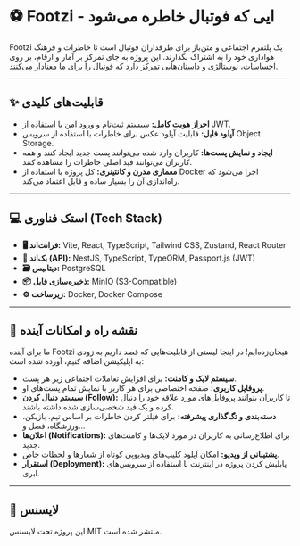 # ⚽ Footzi - ایی که فوتبال خاطره می‌شود

Footzi یک پلتفرم اجتماعی و متن‌باز برای طرفداران فوتبال است تا خاطرات و فرهنگ هواداری خود را به اشتراک بگذارند. این پروژه به جای تمرکز بر آمار و ارقام، بر روی احساسات، نوستالژی و داستان‌هایی تمرکز دارد که فوتبال را برای ما معنادار می‌کنند.

---

## ✨ قابلیت‌های کلیدی

* **احراز هویت کامل:** سیستم ثبت‌نام و ورود امن با استفاده از JWT.
* **آپلود فایل:** قابلیت آپلود عکس برای خاطرات با استفاده از سرویس Object Storage.
* **ایجاد و نمایش پست‌ها:** کاربران وارد شده می‌توانند پست جدید ایجاد کنند و همه کاربران می‌توانند فید اصلی خاطرات را مشاهده کنند.
* **معماری مدرن و کانتینری:** کل پروژه با استفاده از Docker اجرا می‌شود که راه‌اندازی آن را بسیار ساده و قابل اعتماد می‌کند.

---

## 💻 استک فناوری (Tech Stack)

* **🖥️ فرانت‌اند:** Vite, React, TypeScript, Tailwind CSS, Zustand, React Router
* **🧠 بک‌اند (API):** NestJS, TypeScript, TypeORM, Passport.js (JWT)
* **🗃️ دیتابیس:** PostgreSQL
* **📦 ذخیره‌سازی فایل:** MinIO (S3-Compatible)
* **⚙️ زیرساخت:** Docker, Docker Compose

---

## 🚀 نقشه راه و امکانات آینده

ما برای آینده Footzi هیجان‌زده‌ایم! در اینجا لیستی از قابلیت‌هایی که قصد داریم به زودی به اپلیکیشن اضافه کنیم، آورده شده است:

* **سیستم لایک و کامنت:** برای افزایش تعاملات اجتماعی زیر هر پست.
* **پروفایل کاربری:** صفحه اختصاصی برای هر کاربر با نمایش تمام پست‌های او.
* **سیستم دنبال کردن (Follow):** تا کاربران بتوانند پروفایل‌های مورد علاقه خود را دنبال کرده و یک فید شخصی‌سازی شده داشته باشند.
* **دسته‌بندی و تگ‌گذاری پیشرفته:** برای فیلتر کردن خاطرات بر اساس تیم، بازیکن، ورزشگاه، فصل و...
* **اعلان‌ها (Notifications):** برای اطلاع‌رسانی به کاربران در مورد لایک‌ها و کامنت‌های جدید.
* **پشتیبانی از ویدیو:** امکان آپلود کلیپ‌های ویدیویی کوتاه از شعارها و لحظات خاص.
* **استقرار (Deployment):** پابلیش کردن پروژه در اینترنت با استفاده از سرویس‌های ابری.

---

## 📜 لایسنس

این پروژه تحت لایسنس MIT منتشر شده است.
